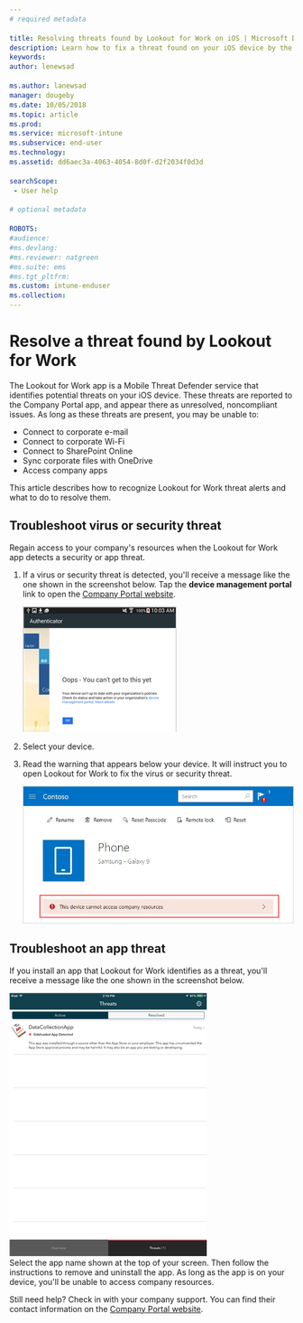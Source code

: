 ```yaml
---
# required metadata

title: Resolving threats found by Lookout for Work on iOS | Microsoft Docs
description: Learn how to fix a threat found on your iOS device by the Lookout for Work app.
keywords:
author: lenewsad

ms.author: lanewsad
manager: dougeby
ms.date: 10/05/2018
ms.topic: article
ms.prod:
ms.service: microsoft-intune
ms.subservice: end-user
ms.technology:
ms.assetid: dd6aec3a-4063-4054-8d0f-d2f2034f0d3d

searchScope:
 - User help

# optional metadata

ROBOTS:  
#audience:
#ms.devlang:
#ms.reviewer: natgreen
#ms.suite: ems
#ms.tgt_pltfrm:
ms.custom: intune-enduser
ms.collection: 
---
```


# Resolve a threat found by Lookout for Work  

The Lookout for Work app is a Mobile Threat Defender service that identifies potential threats on your iOS device. These threats are reported to the Company Portal app, and appear there as unresolved, noncompliant issues. As long as these threats are present, you may be unable to:

* Connect to corporate e-mail
* Connect to corporate Wi-Fi
* Connect to SharePoint Online
* Sync corporate files with OneDrive
* Access company apps

This article describes how to recognize Lookout for Work threat alerts and what to do to resolve them. 

## Troubleshoot virus or security threat  
Regain access to your company's resources when the Lookout for Work app detects a security or app threat.  

1. If a virus or security threat is detected, you'll receive a message like the one shown in the screenshot below. Tap the **device management portal** link to open the [Company Portal website](https://portal.manage.microsoft.com/devices).  

    ![Example screenshot of a Lookout for Work error message, with a link to Company Portal website and blue OK button.](media/mtd-go-to-device-management-portal-android.png)  

2. Select your device.  
3. Read the warning that appears below your device. It will instruct you to open Lookout for Work to fix the virus or security threat.     

    ![Example screenshot of the Company Portal device page, showing the Lookout for Work warning.](media/CP-lookout-virus-banner-1808.png)  

## Troubleshoot an app threat   
If you install an app that Lookout for Work identifies as a threat, you'll receive a message like the one shown in the screenshot below.  

![Example screenshot showing a list of Active and Resolved app Threats detected by Lookout for Work.](media/ios-lfw-threat-example.png)    
Select the app name shown at the top of your screen. Then follow the instructions to remove and uninstall the app. As long as the app is on your device, you'll be unable to access company resources.    

Still need help? Check in with your company support. You can find their contact information on the [Company Portal website](https://go.microsoft.com/fwlink/?linkid=2010980).    

